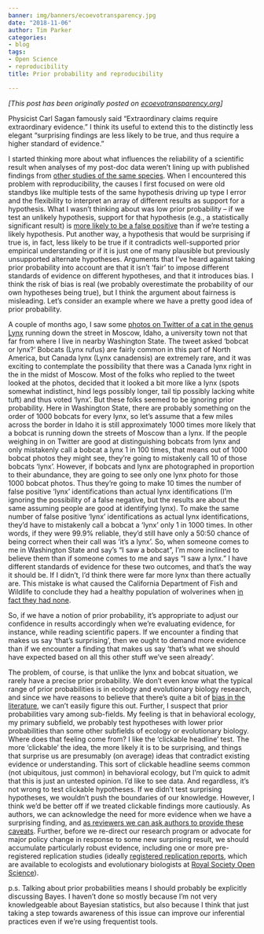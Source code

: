 ```yaml
---
banner: img/banners/ecoevotransparency.jpg
date: "2018-11-06"
author: Tim Parker
categories:
- blog
tags:
- Open Science
- reproducibility
title: Prior probability and reproducibility

---
```


*[This post has been originally posted on [ecoevotransparency.org](http://www.ecoevotransparency.org/)]*    



Physicist Carl Sagan famously said “Extraordinary claims require extraordinary evidence.”  I think its useful to extend this to the distinctly less elegant “surprising findings are less likely to be true, and thus require a higher standard of evidence.”    

I started thinking more about what influences the reliability of a scientific result when analyses of my post-doc data weren’t lining up with published findings from [other studies of the same species](https://onlinelibrary.wiley.com/doi/abs/10.1111/brv.12013). When I encountered this problem with reproducibility, the causes I first focused on were old standbys like multiple tests of the same hypothesis driving up type I error and the flexibility to interpret an array of different results as support for a hypothesis.  What I wasn’t thinking about was low prior probability – if we test an unlikely hypothesis, support for that hypothesis (e.g., a statistically significant result) is [more likely to be a false positive](https://journals.plos.org/plosmedicine/article?id=10.1371/journal.pmed.0020124) than if we’re testing a likely hypothesis. Put another way, a hypothesis that would be surprising if true is, in fact, less likely to be true if it contradicts well-supported prior empirical understanding or if it is just one of many plausible but previously unsupported alternate hypotheses. Arguments that I’ve heard against taking prior probability into account are that it isn’t ‘fair’ to impose different standards of evidence on different hypotheses, and that it introduces bias. I think the risk of bias is real (we probably overestimate the probability of our own hypotheses being true), but I think the argument about fairness is misleading. Let’s consider an example where we have a pretty good idea of prior probability.    

A couple of months ago, I saw some [photos on Twitter of a cat in the genus Lynx](https://twitter.com/SophieLGilbert/status/1037074442738782208) running down the street in Moscow, Idaho, a university town not that far from where I live in nearby Washington State. The tweet asked ‘bobcat or lynx?’ Bobcats (Lynx rufus) are fairly common in this part of North America, but Canada lynx (Lynx canadensis) are extremely rare, and it was exciting to contemplate the possibility that there was a Canada lynx right in the in the midst of Moscow. Most of the folks who replied to the tweet looked at the photos, decided that it looked a bit more like a lynx (spots somewhat indistinct, hind legs possibly longer, tail tip possibly lacking white tuft) and thus voted ‘lynx’. But these folks seemed to be ignoring prior probability. Here in Washington State, there are probably something on the order of 1000 bobcats for every lynx, so let’s assume that a few miles across the border in Idaho it is still approximately 1000 times more likely that a bobcat is running down the streets of Moscow than a lynx. If the people weighing in on Twitter are good at distinguishing bobcats from lynx and only mistakenly call a bobcat a lynx 1 in 100 times, that means out of 1000 bobcat photos they might see, they’re going to mistakenly call 10 of those bobcats ‘lynx’. However, if bobcats and lynx are photographed in proportion to their abundance, they are going to see only one lynx photo for those 1000 bobcat photos.   Thus they’re going to make 10 times the number of false positive ‘lynx’ identifications than actual lynx identifications (I’m ignoring the possibility of a false negative, but the results are about the same assuming people are good at identifying lynx). To make the same number of false positive ‘lynx’ identifications as actual lynx identifications, they’d have to mistakenly call a bobcat a ‘lynx’ only 1 in 1000 times. In other words, if they were 99.9% reliable, they’d still have only a 50:50 chance of being correct when their call was ‘it’s a lynx’. So, when someone comes to me in Washington State and say’s “I saw a bobcat”, I’m more inclined to believe them than if someone comes to me and says “I saw a lynx.” I have different standards of evidence for these two outcomes, and that’s the way it should be. If I didn’t, I’d think there were far more lynx than there actually are. This mistake is what caused the California Department of Fish and Wildlife to conclude they had a healthy population of wolverines when [in fact they had none](https://doi.org/10.1641/B580611).   

So, if we have a notion of prior probability, it’s appropriate to adjust our confidence in results accordingly when we’re evaluating evidence, for instance, while reading scientific papers. If we encounter a finding that makes us say ‘that’s surprising’, then we ought to demand more evidence than if we encounter a finding that makes us say ‘that’s what we should have expected based on all this other stuff we’ve seen already’.   

The problem, of course, is that unlike the lynx and bobcat situation, we rarely have a precise prior probability. We don’t even know what the typical range of prior probabilities is in ecology and evolutionary biology research, and since we have reasons to believe that there’s quite a bit of [bias in the literature](https://doi.org/10.1016/j.tree.2016.07.002), we can’t easily figure this out. Further, I suspect that prior probabilities vary among sub-fields. My feeling is that in behavioral ecology, my primary subfield, we probably test hypotheses with lower prior probabilities than some other subfields of ecology or evolutionary biology. Where does that feeling come from? I like the ‘clickable headline’ test. The more ‘clickable’ the idea, the more likely it is to be surprising, and things that surprise us are presumably (on average) ideas that contradict existing evidence or understanding. This sort of clickable headline seems common (not ubiquitous, just common) in behavioral ecology, but I’m quick to admit that this is just an untested opinion. I’d like to see data. And regardless, it’s not wrong to test clickable hypotheses. If we didn’t test surprising hypotheses, we wouldn’t push the boundaries of our knowledge. However, I think we’d be better off if we treated clickable findings more cautiously. As authors, we can acknowledge the need for more evidence when we have a surprising finding, and [as reviewers we can ask authors to provide these caveats](https://www.nature.com/articles/s41559-018-0545-z). Further, before we re-direct our research program or advocate for major policy change in response to some new surprising result, we should accumulate particularly robust evidence, including one or more pre-registered replication studies (ideally [registered replication reports](https://www.psychologicalscience.org/publications/replication), which are available to ecologists and evolutionary biologists at [Royal Society Open Science](https://royalsocietypublishing.org/rsos/registered-reports)).    

p.s. Talking about prior probabilities means I should probably be explicitly discussing Bayes. I haven’t done so mostly because I’m not very knowledgeable about Bayesian statistics, but also because I think that just taking a step towards awareness of this issue can improve our inferential practices even if we’re using frequentist tools.    
